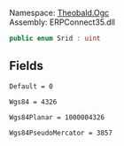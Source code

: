 
Namespace: [Theobald.Ogc](index.md)  
Assembly: ERPConnect35.dll  

```csharp
public enum Srid : uint
```

## Fields

`Default = 0` 

`Wgs84 = 4326` 

`Wgs84Planar = 1000004326` 

`Wgs84PseudoMercator = 3857` 

